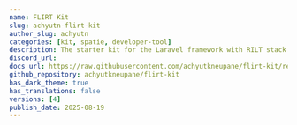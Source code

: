 ```yaml
---
name: FLIRT Kit
slug: achyutn-flirt-kit
author_slug: achyutn
categories: [kit, spatie, developer-tool]
description: The starter kit for the Laravel framework with RILT stack and Filament v4 as Admin Panel.
discord_url: 
docs_url: https://raw.githubusercontent.com/achyutkneupane/flirt-kit/refs/heads/master/README.md
github_repository: achyutkneupane/flirt-kit
has_dark_theme: true
has_translations: false
versions: [4]
publish_date: 2025-08-19
---
```

